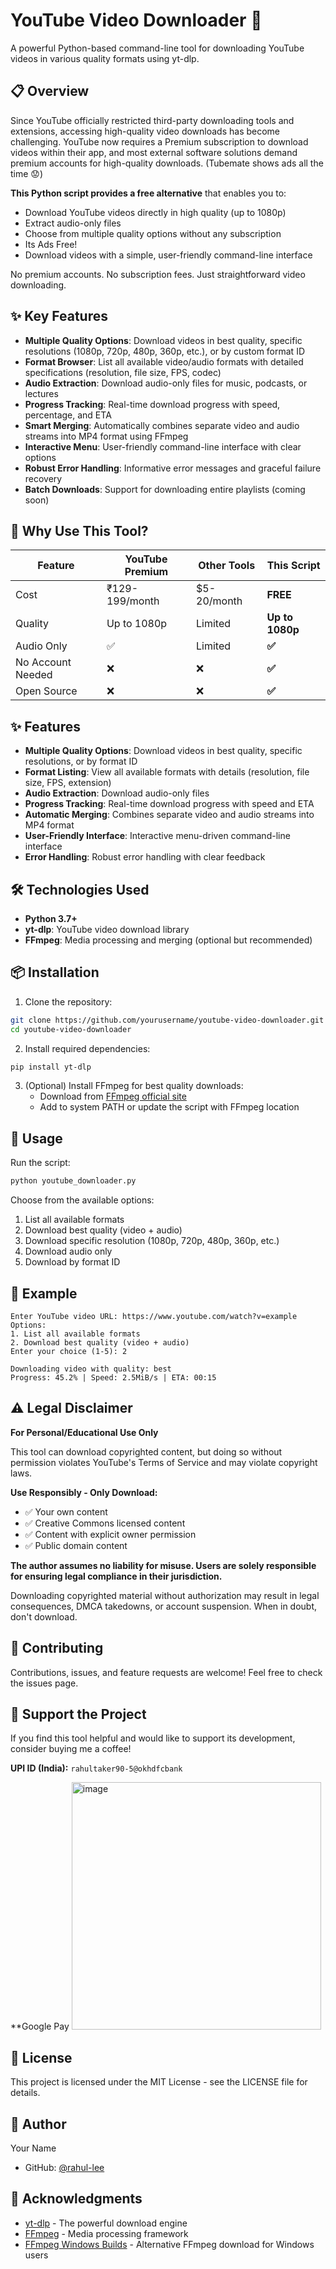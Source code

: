 # YouTube Video Downloader 🎥

A powerful Python-based command-line tool for downloading YouTube videos in various quality formats using yt-dlp.

## 📋 Overview

Since YouTube officially restricted third-party downloading tools and extensions, accessing high-quality video downloads has become challenging. YouTube now requires a Premium subscription to download videos within their app, and most external software solutions demand premium accounts for high-quality downloads. (Tubemate shows ads all the time 😟)

**This Python script provides a free alternative** that enables you to:
- Download YouTube videos directly in high quality (up to 1080p)
- Extract audio-only files
- Choose from multiple quality options without any subscription
- Its Ads Free!
- Download videos with a simple, user-friendly command-line interface 

No premium accounts. No subscription fees. Just straightforward video downloading.

## ✨ Key Features

- **Multiple Quality Options**: Download videos in best quality, specific resolutions (1080p, 720p, 480p, 360p, etc.), or by custom format ID
- **Format Browser**: List all available video/audio formats with detailed specifications (resolution, file size, FPS, codec)
- **Audio Extraction**: Download audio-only files for music, podcasts, or lectures
- **Progress Tracking**: Real-time download progress with speed, percentage, and ETA
- **Smart Merging**: Automatically combines separate video and audio streams into MP4 format using FFmpeg
- **Interactive Menu**: User-friendly command-line interface with clear options
- **Robust Error Handling**: Informative error messages and graceful failure recovery
- **Batch Downloads**: Support for downloading entire playlists (coming soon)

## 🎯 Why Use This Tool?

| Feature | YouTube Premium | Other Tools | This Script |
|---------|----------------|-------------|-------------|
| Cost | ₹129-199/month | $5-20/month | **FREE** |
| Quality | Up to 1080p | Limited | **Up to 1080p** |
| Audio Only | ✅ | Limited | **✅** |
| No Account Needed | ❌ | ❌ | **✅** |
| Open Source | ❌ | ❌ | **✅** |


## ✨ Features

- **Multiple Quality Options**: Download videos in best quality, specific resolutions, or by format ID
- **Format Listing**: View all available formats with details (resolution, file size, FPS, extension)
- **Audio Extraction**: Download audio-only files
- **Progress Tracking**: Real-time download progress with speed and ETA
- **Automatic Merging**: Combines separate video and audio streams into MP4 format
- **User-Friendly Interface**: Interactive menu-driven command-line interface
- **Error Handling**: Robust error handling with clear feedback

## 🛠️ Technologies Used

- **Python 3.7+**
- **yt-dlp**: YouTube video download library
- **FFmpeg**: Media processing and merging (optional but recommended)

## 📦 Installation

1. Clone the repository:
```bash
git clone https://github.com/yourusername/youtube-video-downloader.git
cd youtube-video-downloader
```

2. Install required dependencies:
```bash
pip install yt-dlp
```

3. (Optional) Install FFmpeg for best quality downloads:
   - Download from [FFmpeg official site](https://ffmpeg.org/download.html)
   - Add to system PATH or update the script with FFmpeg location

## 🚀 Usage

Run the script:
```bash
python youtube_downloader.py
```

Choose from the available options:
1. List all available formats
2. Download best quality (video + audio)
3. Download specific resolution (1080p, 720p, 480p, 360p, etc.)
4. Download audio only
5. Download by format ID

## 📝 Example
```
Enter YouTube video URL: https://www.youtube.com/watch?v=example
Options:
1. List all available formats
2. Download best quality (video + audio)
Enter your choice (1-5): 2

Downloading video with quality: best
Progress: 45.2% | Speed: 2.5MiB/s | ETA: 00:15
```

## ⚠️ Legal Disclaimer

**For Personal/Educational Use Only**

This tool can download copyrighted content, but doing so without permission violates YouTube's Terms of Service and may violate copyright laws. 

**Use Responsibly - Only Download:**
- ✅ Your own content
- ✅ Creative Commons licensed content  
- ✅ Content with explicit owner permission
- ✅ Public domain content

**The author assumes no liability for misuse. Users are solely responsible for ensuring legal compliance in their jurisdiction.**

Downloading copyrighted material without authorization may result in legal consequences, DMCA takedowns, or account suspension. When in doubt, don't download.

## 🤝 Contributing

Contributions, issues, and feature requests are welcome! Feel free to check the issues page.

## 💖 Support the Project

If you find this tool helpful and would like to support its development, consider buying me a coffee!

**UPI ID (India):**  `rahultaker90-5@okhdfcbank`

**Google Pay
<img width="399" height="396" alt="image" src="https://github.com/user-attachments/assets/6a8d1879-145d-4503-8b9e-f97c0285a9f6" />


## 📄 License

This project is licensed under the MIT License - see the LICENSE file for details.

## 👤 Author

Your Name
- GitHub: [@rahul-lee](https://github.com/rahul-lee)

## 🙏 Acknowledgments

- [yt-dlp](https://github.com/yt-dlp/yt-dlp) - The powerful download engine
- [FFmpeg](https://ffmpeg.org/) - Media processing framework 
- [FFmpeg Windows Builds](https://www.gyan.dev/ffmpeg/builds/) - Alternative FFmpeg download for Windows users
